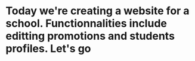 # Today we're creating a website for a school. Functionnalities include editting promotions and students profiles. Let's go
